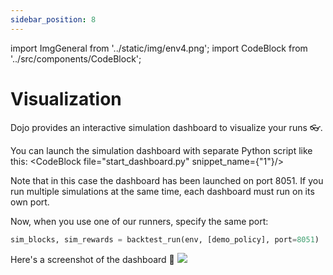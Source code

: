 ```yaml
---
sidebar_position: 8
---
```


import ImgGeneral from '../static/img/env4.png';
import CodeBlock from '../src/components/CodeBlock';

# Visualization

Dojo provides an interactive simulation dashboard to visualize your runs 👓.

You can launch the simulation dashboard with separate Python script like this:
<CodeBlock file="start_dashboard.py" snippet_name={"1"}/>

Note that in this case the dashboard has been launched on port 8051. If you run multiple simulations at the same time, each dashboard must run on its own port.


Now, when you use one of our runners, specify the same port:
```python
sim_blocks, sim_rewards = backtest_run(env, [demo_policy], port=8051)
```

Here's a screenshot of the dashboard 📸
![](/img/simulation_full.png)